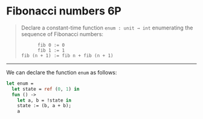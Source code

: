 # Fibonacci numbers 6P

> Declare a constant-time function `enum : unit → int` enumerating the sequence of Fibonacci numbers:
> ```text
>       fib 0 := 0
>       fib 1 := 1
> fib (n + 1) := fib n + fib (n + 1)
> ```

---

We can declare the function `enum` as follows:
```ocaml
let enum =
  let state = ref (0, 1) in
  fun () ->
    let a, b = !state in
    state := (b, a + b);
    a
```
